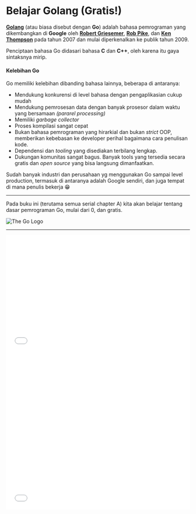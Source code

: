 # Belajar Golang (Gratis!)

**[Golang](https://golang.org/)** (atau biasa disebut dengan **Go**) adalah bahasa pemrograman yang dikembangkan di **Google** oleh **[Robert Griesemer](https://github.com/griesemer)**, **[Rob Pike](https://en.wikipedia.org/wiki/Rob_Pike)**, dan **[Ken Thompson](https://en.wikipedia.org/wiki/Ken_Thompson)** pada tahun 2007 dan mulai diperkenalkan ke publik tahun 2009.

Penciptaan bahasa Go didasari bahasa **C** dan **C++**, oleh karena itu gaya sintaksnya mirip.

#### Kelebihan Go

Go memiliki kelebihan dibanding bahasa lainnya, beberapa di antaranya:

* Mendukung konkurensi di level bahasa dengan pengaplikasian cukup mudah
* Mendukung pemrosesan data dengan banyak prosesor dalam waktu yang bersamaan *(pararel processing)*
* Memiliki *garbage collector*
* Proses kompilasi sangat cepat
* Bukan bahasa pemrograman yang hirarkial dan bukan *strict* OOP, memberikan kebebasan ke developer perihal bagaimana cara penulisan kode.
* Dependensi dan *tooling* yang disediakan terbilang lengkap.
* Dukungan komunitas sangat bagus. Banyak tools yang tersedia secara gratis dan *open source* yang bisa langsung dimanfaatkan.

Sudah banyak industri dan perusahaan yg menggunakan Go sampai level production, termasuk di antaranya adalah Google sendiri, dan juga tempat di mana penulis bekerja 😁

---

Pada buku ini (terutama semua serial chapter A) kita akan belajar tentang dasar pemrograman Go, mulai dari 0, dan gratis.

![The Go Logo](images/A_introduction_1_logo.png)

---

<iframe src="partial/substack.html" width="100%" height="320px" frameborder="0" scrolling="no"></iframe>
<iframe src="partial/ebooks.html" width="100%" height="430px" frameborder="0" scrolling="no"></iframe>
